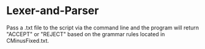 # Lexer-and-Parser

Pass a .txt file to the script via the command line and the program will return "ACCEPT" or "REJECT" based on the grammar rules located in CMinusFixed.txt.
